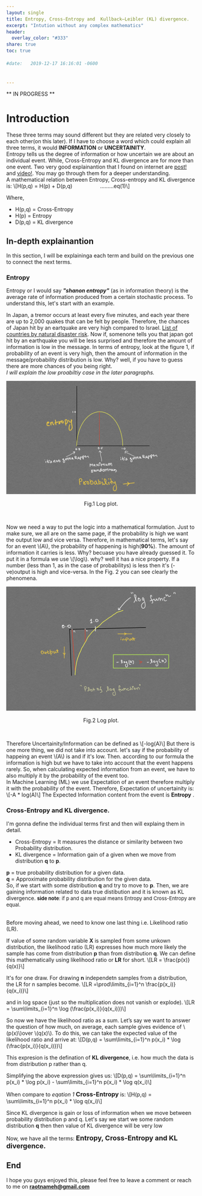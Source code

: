 ```yaml
---
layout: single
title: Entropy, Cross-Entropy and  Kullback–Leibler (KL) divergence.
excerpt: "Intution without any complex mathematics"
header:
  overlay_color: "#333"
share: true
toc: true

#date:   2019-12-17 16:16:01 -0600


---
```

<!-- For inline LaTex, MathJax looks for the \\( ... \\) delimiter. Hence to write a 2 = b 2 as an inline equation, use \\( a^2 = b^2 \\). For displayed equations, the delimiter is either \\[ ... \\]. And so to display a 2 = b 2 + c 2 we would write \\[ a^2 = b^2 + c^2 \\].
 -->

** IN PROGRESS **
<script type="text/javascript" async
  src="https://cdnjs.cloudflare.com/ajax/libs/mathjax/2.7.1/MathJax.js?config=TeX-AMS-MML_HTMLorMML">
</script>

# Introduction
These three terms may sound different but they are related very closely to each other(on this later). If I have to choose a word which could explain all three terms, it would **INFORMATION** or **UNCERTAINITY**.  
Entropy tells us the degree of information or how uncertain we are about an individual event. While, Cross-Entropy and KL divergence are for more than one event. Two very good explainantion that I found on internet are [post!](https://adventuresinmachinelearning.com/cross-entropy-kl-divergence/) and [video!](https://www.youtube.com/watch?v=ErfnhcEV1O8). You may go through them for a deeper understanding.  
A mathematical relation between Entropy, Cross-entropy and KL divergence is: \\[H(p,q) = H(p) + D(p,q) &ensp;&ensp;&ensp;&ensp;&ensp;&ensp;&ensp;&ensp;&ensp;&ensp;.........eq(1)\\]

Where,  
* H(p,q) =  Cross-Entropy  
* H(p) = Entropy  
* D(p,q) = KL divergence  

## In-depth explainantion
In this section, I will be explaininga each term and build on the previous one to connect the next terms.
### Entropy
Entropy or I would say **_"shanon entropy"_** (as in information theory) is the average rate of information produced from a certain stochastic process. To understand this, let's start with an example.  

In Japan, a tremor occurs at least every five minutes, and each year there are up to 2,000 quakes that can be felt by people. Therefore, the chances of Japan hit by an eartquake are very high compared to Israel. [List of countries by natural disaster risk](https://en.wikipedia.org/wiki/List_of_countries_by_natural_disaster_risk). Now if, somenone tells you that japan got hit by an earthquake you will be less surprised and therefore the amount of information is low in the message. In terms of entropy, look at the figure 1, if probability of an event is very high, then the amount of information in the message/probability distribution is low. Why? well, if you have to guess there are more chances of you being right.  
*I will explain the low proabiltiy case in the later paragraphs.* 

<p align='center'>
<img src="/assets/images/eck/evsp.jpg">
<figcaption align='center'>Fig.1 Log plot.</figcaption>
</p>

<br />  

Now we need a way to put the logic into a mathematical formulation. Just to make sure, we all are on the same page, if the probability is high we want the output low and vice versa. Therefore, in mathematical terms, let's say for an event \\(A\\), the probability of happening is high(**90%**). The amount of information it carries is less. Why? becuase you have already guessed it. To put it in a formula we use \\(\\log\\). why? well it has a nice property. If a number (less than 1, as in the case of probabilitys) is less then it's (-ve)output is high and vice-versa. In the Fig. 2 you can see clearly the phenomena.


<p align='center'>
<img src="/assets/images/eck/log.jpg">
<figcaption align='center'>Fig.2 Log plot.</figcaption>
</p>

<br /> 

Therefore Uncertainity/Information can be defined as \\[-log(A)\\]
But there is one more thing, we did not take into account. let's say if the probability of happeing an event \\(A\\) is and if it's low. Then. according to our formula the information is high but we have to take into account that the event happens rarely. So, when calculating expected information from an event, we have to also multiply it by the probability of the event too.
<br />
In Machine Learning (ML) we use Expectation of an event therefore multiply it with the probability of the event. Therefore, Expectation of uncertainity is:  \\[-A * log(A)\\]
The  Expected Information content from the event is **Entropy** .

### Cross-Entropy and KL divergence.
I'm gonna define the individual terms first and then will explaing them in detail.  

+ Cross-Entropy = It measures the distance or similarity between two Probability distribution.  
+ KL divergence = Information gain of a given when we move from distribution **q** to **p**.  

**p** = true probability distribution for a given data.  
**q** = Approximate probability distribution for the given data.  
So, if we start with some distribution **q** and try to move to **p**. Then, we are gaining information related to data true distibution and it is known as KL divergence.
<font size="2"> **side note**: if p and q are equal means Entropy and Cross-Entropy are equal. </font>  
<br />

Before moving ahead, we need to know one last thing i.e. Likelihood ratio (LR).  

If value of some random variable **X** is sampled from some unkown distribution, the likelihood ratio (LR) expresses how much more likely the sample has come from distribution **p** than from distribution **q**. We can define this mathematically using likelihood ratio or **LR** for short. \\[LR = \frac{p(x)}{q(x)}\\]  

 
It's for one draw. For drawing **n** independetn samples from a distribution, the LR for n samples become. \\[LR =\prod\limits_{i=1}^n \frac{p(x_i)}{q(x_i)}\\]

and in log space (just so the multiplication does not vanish or explode). \\[LR = \sum\limits_{i=1}^n \log (\frac{p(x_i)}{q(x_i)})\\]

So now we have the likelihood ratio as a sum. Let’s say we want to answer the question of how much, on average, each sample gives evidence of  \\(p(x)\\)over \\(q(x)\\). To do this, we can take the expected value of the likelihood ratio and arrive at: \\[D(p,q) = \sum\limits_{i=1}^n p(x_i) * \log (\frac{p(x_i)}{q(x_i)})\\]


This expresion is the defination of **KL divergence**, i.e. how much the data is from distribution p rather than q. 

Simplifying the above expression gives us: \\[D(p,q) = \sum\limits_{i=1}^n p(x_i) * \log p(x_i) - \sum\limits_{i=1}^n p(x_i) * \log q(x_i)\\]  

When compare to _eqation 1_ **<font size="3">Cross-Entropy </font>** is: \\[H(p,q) = \sum\limits_{i=1}^n p(x_i) * \log q(x_i)\\]   

Since KL divergence is gain or loss of information when we move between probability distribution p and q. Let's say we start we some random distribution **q** then then value of KL divergence will be very low

Now, we have all the terms:  **<font size='4'> Entropy, Cross-Entropy and KL divergence. </font>**

## End
I hope you guys enjoyed this, please feel free to leave a comment or reach to me on **raotnameh@gmail.com**